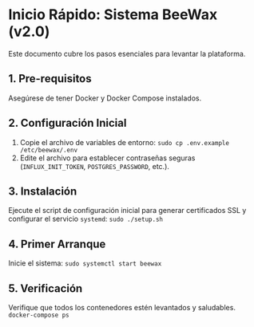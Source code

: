 # Inicio Rápido: Sistema BeeWax (v2.0)

Este documento cubre los pasos esenciales para levantar la plataforma.

## 1. Pre-requisitos
Asegúrese de tener Docker y Docker Compose instalados.

## 2. Configuración Inicial
1. Copie el archivo de variables de entorno:
   `sudo cp .env.example /etc/beewax/.env`
2. Edite el archivo para establecer contraseñas seguras (`INFLUX_INIT_TOKEN`, `POSTGRES_PASSWORD`, etc.).

## 3. Instalación
Ejecute el script de configuración inicial para generar certificados SSL y configurar el servicio `systemd`:
`sudo ./setup.sh`

## 4. Primer Arranque
Inicie el sistema:
`sudo systemctl start beewax`

## 5. Verificación
Verifique que todos los contenedores estén levantados y saludables.
`docker-compose ps`